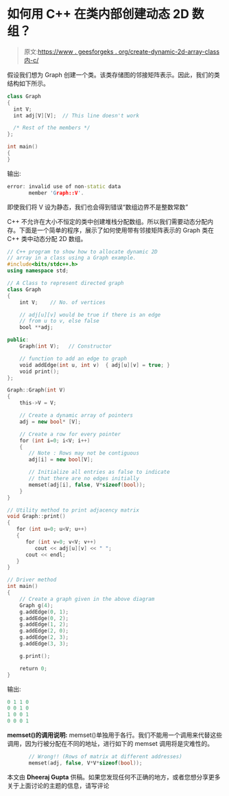 # 如何用 C++ 在类内部创建动态 2D 数组？

> 原文:[https://www . geesforgeks . org/create-dynamic-2d-array-class 内-c/](https://www.geeksforgeeks.org/create-dynamic-2d-array-inside-class-c/)

假设我们想为 Graph 创建一个类。该类存储图的邻接矩阵表示。因此，我们的类结构如下所示。

```cpp
class Graph 
{
  int V; 
  int adj[V][V];  // This line doesn't work

  /* Rest of the members */
};

int main()
{
}
```

输出:

```cpp
error: invalid use of non-static data
       member 'Graph::V'.

```

即使我们将 V 设为静态，我们也会得到错误“数组边界不是整数常数”

C++ 不允许在大小不恒定的类中创建堆栈分配数组。所以我们需要动态分配内存。下面是一个简单的程序，展示了如何使用带有邻接矩阵表示的 Graph 类在 C++ 类中动态分配 2D 数组。

```cpp
// C++ program to show how to allocate dynamic 2D
// array in a class using a Graph example.
#include<bits/stdc++.h>
using namespace std;

// A Class to represent directed graph
class Graph
{
    int V;    // No. of vertices

    // adj[u][v] would be true if there is an edge
    // from u to v, else false
    bool **adj;

public:
    Graph(int V);   // Constructor

    // function to add an edge to graph
    void addEdge(int u, int v)  { adj[u][v] = true; }
    void print();
};

Graph::Graph(int V)
{
    this->V = V;

    // Create a dynamic array of pointers
    adj = new bool* [V];

    // Create a row for every pointer
    for (int i=0; i<V; i++)
    {
       // Note : Rows may not be contiguous
       adj[i] = new bool[V];

       // Initialize all entries as false to indicate
       // that there are no edges initially
       memset(adj[i], false, V*sizeof(bool));
    }
}

// Utility method to print adjacency matrix
void Graph::print()
{
   for (int u=0; u<V; u++)
   {
      for (int v=0; v<V; v++)
         cout << adj[u][v] << " ";
      cout << endl;
   }
}

// Driver method
int main()
{
    // Create a graph given in the above diagram
    Graph g(4);
    g.addEdge(0, 1);
    g.addEdge(0, 2);
    g.addEdge(1, 2);
    g.addEdge(2, 0);
    g.addEdge(2, 3);
    g.addEdge(3, 3);

    g.print();

    return 0;
}
```

输出:

```cpp
0 1 1 0 
0 0 1 0 
1 0 0 1 
0 0 0 1 

```

**memset()的调用说明:**
memset()单独用于各行。我们不能用一个调用来代替这些调用，因为行被分配在不同的地址，进行如下的 memset 调用将是灾难性的。

```cpp
       // Wrong!! (Rows of matrix at different addresses)
       memset(adj, false, V*V*sizeof(bool));
```

本文由 **Dheeraj Gupta** 供稿。如果您发现任何不正确的地方，或者您想分享更多关于上面讨论的主题的信息，请写评论